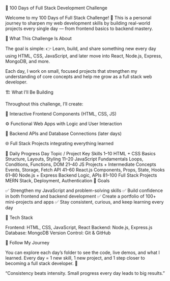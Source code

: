 💯 100 Days of Full Stack Development Challenge

Welcome to my 100 Days of Full Stack Challenge! 🚀
This is a personal journey to sharpen my web development skills by building real-world projects every single day — from frontend basics to backend mastery.

🧠 What This Challenge Is About

The goal is simple:
👉 Learn, build, and share something new every day using HTML, CSS, JavaScript, and later move into React, Node.js, Express, MongoDB, and more.

Each day, I work on small, focused projects that strengthen my understanding of core concepts and help me grow as a full stack web developer.

🏗️ What I’ll Be Building

Throughout this challenge, I’ll create:

🎨 Interactive Frontend Components (HTML, CSS, JS)

⚙️ Functional Web Apps with Logic and User Interaction

🧩 Backend APIs and Database Connections (later days)

🌐 Full Stack Projects integrating everything learned

📅 Daily Progress
Day	Topic / Project	Key Skills
1–10	HTML + CSS Basics	Structure, Layouts, Styling
11–20	JavaScript Fundamentals	Loops, Conditions, Functions, DOM
21–40	JS Projects + Intermediate Concepts	Events, Storage, Fetch API
41–60	React.js	Components, Props, State, Hooks
61–80	Node.js + Express	Backend Logic, APIs
81–100	Full Stack Projects	MERN Stack, Deployment, Authentication
🧩 Goals

✅ Strengthen my JavaScript and problem-solving skills
✅ Build confidence in both frontend and backend development
✅ Create a portfolio of 100+ mini-projects and apps
✅ Stay consistent, curious, and keep learning every day

🧠 Tech Stack

Frontend: HTML, CSS, JavaScript, React
Backend: Node.js, Express.js
Database: MongoDB
Version Control: Git & GitHub

📖 Follow My Journey

You can explore each day’s folder to see the code, live demos, and what I learned.
Every day = 1 new skill, 1 new project, and 1 step closer to becoming a full stack developer. 🌟

“Consistency beats intensity. Small progress every day leads to big results.”
